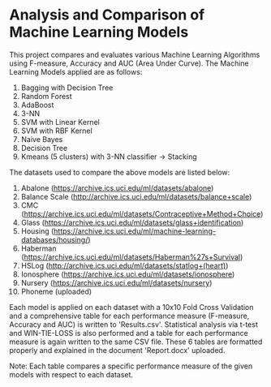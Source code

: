 # Analysis and Comparison of Machine Learning Models

This project compares and evaluates various Machine Learning Algorithms using F-measure, Accuracy and AUC (Area Under Curve).
The Machine Learning Models applied are as follows:

1. Bagging with Decision Tree
2. Random Forest
3. AdaBoost
4. 3-NN
5. SVM with Linear Kernel
6. SVM with RBF Kernel
7. Naive Bayes
8. Decision Tree
9. Kmeans (5 clusters) with 3-NN classifier -> Stacking

The datasets used to compare the above models are listed below:

1. Abalone (https://archive.ics.uci.edu/ml/datasets/abalone)
2. Balance Scale (http://archive.ics.uci.edu/ml/datasets/balance+scale)
3. CMC (https://archive.ics.uci.edu/ml/datasets/Contraceptive+Method+Choice)
4. Glass (https://archive.ics.uci.edu/ml/datasets/glass+identification)
5. Housing (https://archive.ics.uci.edu/ml/machine-learning-databases/housing/)
6. Haberman (https://archive.ics.uci.edu/ml/datasets/Haberman%27s+Survival)
7. HSLog (http://archive.ics.uci.edu/ml/datasets/statlog+(heart))
8. Ionosphere (https://archive.ics.uci.edu/ml/datasets/ionosphere)
9. Nursery (https://archive.ics.uci.edu/ml/datasets/nursery)
10. Phoneme (uploaded)

Each model is applied on each dataset with a 10x10 Fold Cross Validation and a comprehensive table for each performance measure
(F-measure, Accuracy and AUC) is written to 'Results.csv'. Statistical analysis via t-test and WIN-TIE-LOSS is also performed and 
a table for each performance measure is again written to the same CSV file. These 6 tables are formatted properly and explained in
the document 'Report.docx' uploaded.

Note: Each table compares a specific performance measure of the given models with respect to each dataset.
